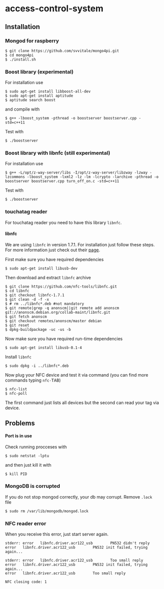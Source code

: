 # access-control-system

## Installation
### Mongod for raspberry
```{r, engine='bash', count_lines}
$ git clone https://github.com/svvitale/mongo4pi.git
$ cd mongo4pi
$ ./install.sh
```


### Boost library (experimental)
For installation use
```{r, engine='bash', count_lines}
$ sudo apt-get install libboost-all-dev
$ sudo apt-get install aptitude
$ aptitude search boost
```
and compile with
```{r, engine='bash', count_lines}
$ g++ -lboost_system -pthread -o boostserver boostserver.cpp -std=c++11
```
Test with
```{r, engine='bash', count_lines}
$ ./boostserver
```

### Boost library with libnfc (still experimental)
For installation use
```{r, engine='bash', count_lines}
$ g++ -L/opt/z-way-server/libs -I/opt/z-way-server/libzway -lzway -lzcommons -lboost_system -lxml2 -lz -lm -lcrypto -larchive -pthread -o boostserver boostserver.cpp turn_off_on.c -std=c++11
```
Test with
```{r, engine='bash', count_lines}
$ ./boostserver
```


### touchatag reader
For touchatag reader you need to have this library `libnfc`.
#### libnfc
We are using `libnfc` in version 1.7.1. For installation just follow these steps. For more information just check out their [page](http://nfc-tools.org/).

First make sure you have required dependencies
```{r, engine='bash', count_lines}
$ sudo apt-get install libusb-dev
```

Then download and extract `libnfc` archive
```{r, engine='bash', count_lines}
$ git clone https://github.com/nfc-tools/libnfc.git
$ cd libnfc
$ git checkout libnfc-1.7.1
$ git clean -d -f -x
$ # rm ../libnfc*.deb #not mandatory
$ git remote|grep -q anonscm||git remote add anonscm git://anonscm.debian.org/collab-maint/libnfc.git
$ git fetch anonscm
$ git checkout remotes/anonscm/master debian
$ git reset
$ dpkg-buildpackage -uc -us -b
```

Now make sure you have required run-time dependencies
```{r, engine='bash', count_lines}
$ sudo apt-get install libusb-0.1-4
```

Install `libnfc`
```{r, engine='bash', count_lines}
$ sudo dpkg -i ../libnfc*.deb
```

Now plug your NFC device and test it via command (you can find more commands typing `nfc-`<kbd>TAB</kbd>)
```{r, engine='bash', count_lines}
$ nfc-list
$ nfc-poll
```
The first command just lists all devices but the second can read your tag via device.

## Problems
#### Port is in use
Check running procceses with
```{r, engine='bash', count_lines}
$ sudo netstat -lptu
```
and then just kill it with
```{r, engine='bash', count_lines}
$ kill PID
```

### MongoDB is corrupted
If you do not stop mongod correctly, your db may corrupt. Remove `.lock` file
```{r, engine='bash', count_lines}
$ sudo rm /var/lib/mongodb/mongod.lock
```

### NFC reader error
When you receive this error, just start server again.
```{r, engine='bash', count_lines}
stderr: error   libnfc.driver.acr122_usb        PN532 didn't reply
error   libnfc.driver.acr122_usb        PN532 init failed, trying again...

stderr: error   libnfc.driver.acr122_usb        Too small reply
error   libnfc.driver.acr122_usb        PN532 init failed, trying again...
error   libnfc.driver.acr122_usb        Too small reply

NFC closing code: 1
```